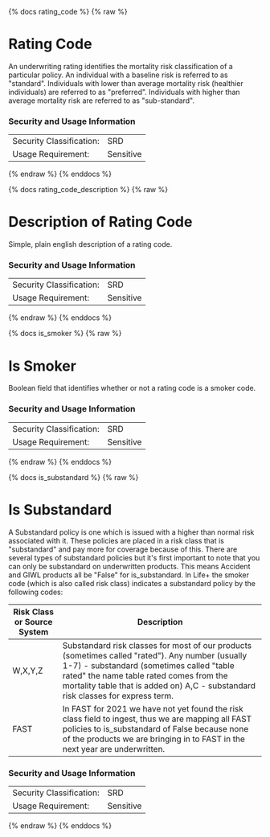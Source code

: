 {% docs rating_code %}
{% raw %}

<a name="rating_code"></a>
# Rating Code
An underwriting rating identifies the mortality risk classification of a particular policy.  An
individual with a baseline risk is referred to as "standard". Individuals with lower than average
mortality risk (healthier individuals) are referred to as "preferred". Individuals with higher
than average mortality risk are referred to as "sub-standard".

### Security and Usage Information
|     |     |
| --- | --- |
| Security Classification: | SRD |
| Usage Requirement:       | Sensitive |

{% endraw %}
{% enddocs %}


{% docs rating_code_description %}
{% raw %}

<a name="rating_code_description"></a>
# Description of Rating Code
Simple, plain english description of a rating code.

### Security and Usage Information
|     |     |
| --- | --- |
| Security Classification: | SRD |
| Usage Requirement:       | Sensitive |

{% endraw %}
{% enddocs %}

{% docs is_smoker %}
{% raw %}

<a name="is_smoker"></a>
# Is Smoker
Boolean field that identifies whether or not a rating code is a smoker code.

### Security and Usage Information
|     |     |
| --- | --- |
| Security Classification: | SRD |
| Usage Requirement:       | Sensitive |

{% endraw %}
{% enddocs %}


{% docs is_substandard %}
{% raw %}

<a name="is_substandard"></a>
# Is Substandard
A Substandard policy is one which is issued with a higher than normal risk associated with it. 
These policies are placed in a risk class that is "substandard" and pay more for coverage because
of this. There are several types of substandard policies but it's first important to note that
you can only be substandard on underwritten products. This means Accident and GIWL products all
be "False" for is_substandard. In Life+ the smoker code (which is also called risk class) 
indicates a substandard policy by the following codes:

| Risk Class or Source System | Description |
| --------------------------- | ----------- |
| W,X,Y,Z | Substandard risk classes for most of our products (sometimes called "rated"). Any number (usually 1-7) - substandard (sometimes called "table rated" the name table rated comes from the mortality table that is added on) A,C - substandard risk classes for express term. |
| FAST | In FAST for 2021 we have not yet found the risk class field to ingest, thus we are mapping all FAST policies to is_substandard of False because none of the products we are bringing in to FAST in the next year are underwritten. |

### Security and Usage Information
|     |     |
| --- | --- |
| Security Classification: | SRD |
| Usage Requirement:       | Sensitive |

{% endraw %}
{% enddocs %}